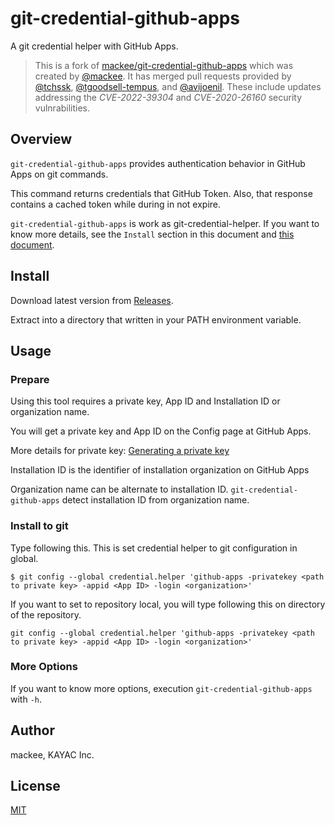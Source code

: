 # git-credential-github-apps

A git credential helper with GitHub Apps.

> This is a fork of [mackee/git-credential-github-apps][OR] which was created
> by [@mackee][MACKEE]. It has merged pull requests provided by
> [@tchssk][TCHSSK], [@tgoodsell-tempus][TGOODSELL-TEMPUS], and
> [@avijoenil][AVIJOENIL].  These include updates addressing the
> *CVE-2022-39304* and *CVE-2020-26160* security vulnrabilities.

[AVIJOENIL]: https://github.com/avijoenil
[MACKEE]: https://github.com/mackee
[OR]: https://github.com/mackee/git-credential-github-apps
[TCHSSK]: https://github.com/tchssk
[TGOODSELL-TEMPUS]: https://github.com/tgoodsell-tempus


## Overview

`git-credential-github-apps` provides authentication behavior in GitHub Apps on git commands.

This command returns credentials that GitHub Token. Also, that response contains a cached token while during in not expire.

`git-credential-github-apps` is work as git-credential-helper. If you want to know more details, see the `Install` section in this document and [this document](https://git-scm.com/docs/api-credentials).

## Install

Download latest version from [Releases][RELEASES].

Extract into a directory that written in your PATH environment variable.

[RELEASES]: https://github.com/Avinode/git-credential-github-apps/releases


## Usage

### Prepare

Using this tool requires a private key, App ID and Installation ID or organization name.

You will get a private key and App ID on the Config page at GitHub Apps.

More details for private key: [Generating a private key](https://developer.github.com/apps/building-github-apps/authenticating-with-github-apps/#generating-a-private-key)

Installation ID is the identifier of installation organization on GitHub Apps

Organization name can be alternate to installation ID. `git-credential-github-apps` detect installation ID from organization name.

### Install to git

Type following this. This is set credential helper to git configuration in global.

```console
$ git config --global credential.helper 'github-apps -privatekey <path to private key> -appid <App ID> -login <organization>'
```

If you want to set to repository local, you will type following this on directory of the repository.

```console
git config --global credential.helper 'github-apps -privatekey <path to private key> -appid <App ID> -login <organization>'
```

### More Options

If you want to know more options, execution `git-credential-github-apps` with `-h`.

## Author

mackee, KAYAC Inc.

## License

[MIT](./LICENSE)
